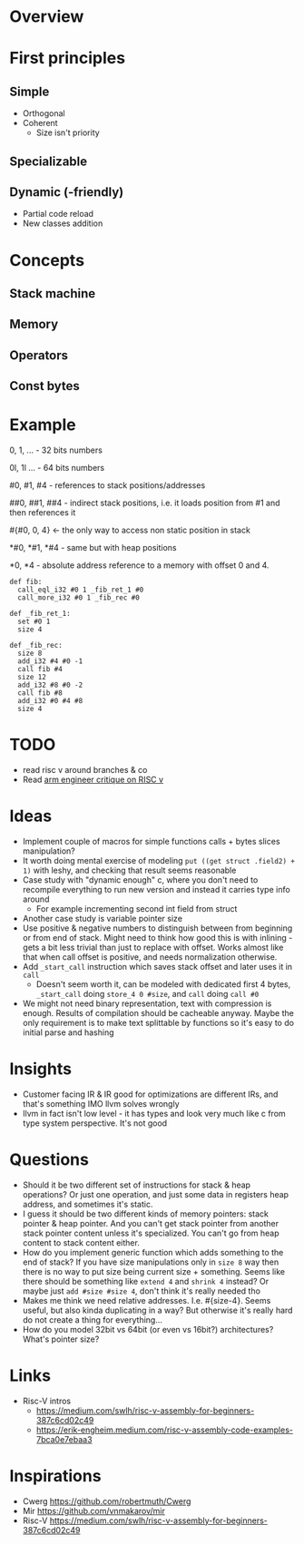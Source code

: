 # Overview

# First principles
## Simple
- Orthogonal
- Coherent
	- Size isn't priority
## Specializable
## Dynamic (-friendly)
- Partial code reload
- New classes addition

# Concepts
## Stack machine
## Memory
## Operators
## Const bytes

# Example
0, 1, ... - 32 bits numbers

0l, 1l ... - 64 bits numbers

#0, #1, #4 - references to stack positions/addresses

##0, ##1, ##4 - indirect stack positions, i.e. it loads position from #1 and then references it

#{#0, 0, 4} <- the only way to access non static position in stack

*#0, *#1, *#4 - same but with heap positions

*0, *4 - absolute address reference to a memory with offset 0 and 4.

```
def fib:
  call_eql_i32 #0 1 _fib_ret_1 #0
  call_more_i32 #0 1 _fib_rec #0

def _fib_ret_1:
  set #0 1
  size 4

def _fib_rec:
  size 8
  add_i32 #4 #0 -1
  call fib #4
  size 12
  add_i32 #8 #0 -2
  call fib #8
  add_i32 #0 #4 #8
  size 4
```

# TODO
- read risc v around branches & co
- Read [arm engineer critique on RISC v](https://news.ycombinator.com/item?id=24958423)

# Ideas
- Implement couple of macros for simple functions calls + bytes slices manipulation?
- It worth doing mental exercise of modeling `put ((get struct .field2) + 1)` with leshy, and checking that result seems reasonable
- Case study with "dynamic enough" c, where you don't need to recompile everything to run new version and instead it carries type info around
	- For example incrementing second int field from struct
- Another case study is variable pointer size
- Use positive & negative numbers to distinguish between from beginning or from end of stack. Might need to think how good this is with inlining - gets a bit less trivial than just to replace with offset. Works almost like that when call offset is positive, and needs normalization otherwise. 
- Add `_start_call` instruction which saves stack offset and later uses it in `call`
	- Doesn't seem worth it, can be modeled with dedicated first 4 bytes, `_start_call` doing `store_4 0 #size`, and `call` doing `call #0`
- We might not need binary representation, text with compression is enough. Results of compilation should be cacheable anyway. Maybe the only requirement is to make text splittable by functions so it's easy to do initial parse and hashing

# Insights
- Customer facing IR & IR good for optimizations are different IRs, and that's something IMO llvm solves wrongly
- llvm in fact isn't low level - it has types and look very much like c from type system perspective. It's not good

# Questions
- Should it be two different set of instructions for stack & heap operations? Or just one operation, and just some data in registers heap address, and sometimes it's static.
- I guess it should be two different kinds of memory pointers: stack pointer & heap pointer. And you can't get stack pointer from another stack pointer content unless it's specialized. You can't go from heap content to stack content either.
- How do you implement generic function which adds something to the end of stack? If you have size manipulations only in `size 8` way then there is no way to put size being current size + something. Seems like there should be something like `extend 4` and `shrink 4` instead? Or maybe just `add #size #size 4`, don't think it's really needed tho
- Makes me think we need relative addresses. I.e. #{size-4}. Seems useful, but also kinda duplicating in a way? But otherwise it's really hard do not create a thing for everything...
- How do you model 32bit vs 64bit (or even vs 16bit?) architectures? What's pointer size?

# Links
- Risc-V intros
	- https://medium.com/swlh/risc-v-assembly-for-beginners-387c6cd02c49
	- https://erik-engheim.medium.com/risc-v-assembly-code-examples-7bca0e7ebaa3

# Inspirations
- Cwerg https://github.com/robertmuth/Cwerg
- Mir https://github.com/vnmakarov/mir
- Risc-V https://medium.com/swlh/risc-v-assembly-for-beginners-387c6cd02c49

